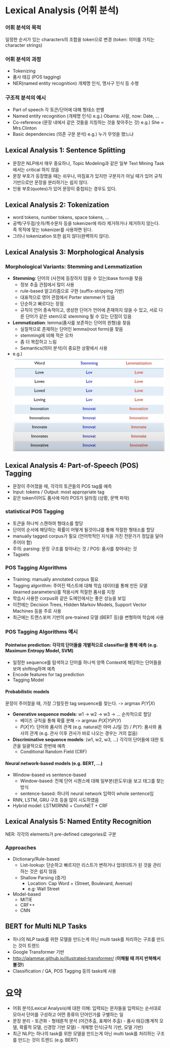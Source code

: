 # Lexical Analysis (어휘 분석)
### 어휘 분석의 목적
  일정한 순서가 있는 characters의 조합을 token으로 변경 (token: 의미를 가지는 character strings)
### 어휘 분석의 과정
- Tokenizing
- 품사 태깅 (POS tagging)
- NER(named entity recognition) 개체명 인식, 명사구 인식 등 수행
### 구조적 분석의 예시
- Part of speech
  각 토큰/단어에 대해 형태소 판별
- Named entity recognition (개체명 인식)
  e.g.) Obama: 사람, now: Date, ...
- Co-reference (문장 내에서 같은 것들을 지칭하는 것을 찾아주는 것)
  e.g.) She = Mrs.Clinton 
- Basic dependencies (의존 구문 분석)
  e.g.) 누가 무엇을 했느냐
## Lexical Analysis 1: Sentence Splitting
- 문장은 NLP에서 매우 중요하나, Topic Modeling과 같은 일부 Text Mining Task에서는  critical 하지 않음
- 문장 부호가 등장했을 때는 쉬우나, 마침표가 있지만 구분자가 아닐 때가 있어 규칙 기반으로만 문장을 분리하기는 쉽지 않다.
- 인용 부호(quotes)가 있어 문장이 중첩되는 경우도 있다.
## Lexical Analysis 2: Tokenization
- word tokens, number tokens, space tokens, ...
- 공백/구두점/숫자/특수문자 등을 tokenizer에 따라 제거하거나 제거하지 않는다. 즉 목적에 맞는 tokenizer를 사용하면 된다.
- 그러나 tokenization 또한 쉽지 않다(완벽하지 않다).
## Lexical Analysis 3: Morphological Analysis
### Morphological Variants: Stemming and Lemmatization
- **Stemming**: 단어의 (사전에 등장하지 않을 수 있는)base form을 찾음
	- 정보 추출 관점에서 많이 사용
	- rule-based 알고리즘으로 구현 (suffix-stripping 기반)
	- 대표적으로 영어 관점에서 Porter stemmer가 있음
	- 단순하고 빠르다는 장점
	- 규칙이 언어 종속적이고, 생성한 단어가 언어에 존재하지 않을 수 있고, 서로 다른 단어가 같은 stem으로 stemming 될 수 있는 단점이 있음
- **Lemmatization**: lemma(품사를 보존하는 단어의 원형)을 찾음
	- 실질적으로 존재하는 단어인 lemma(root form)을 찾음
	- stemming에 비해 적은 오차
	- 좀 더 복잡하고 느림
	- Semantics(의미 분석)이 중요한 상황에서 사용
- e.g.) 
  ![stemming_lemmatization.png](./imgs/stemming_lemmatization.png)
## Lexical Analysis 4: Part-of-Speech (POS) Tagging
- 문장이 주어졌을 때, 각각의 토큰들의 POS tag를 예측
- Input: tokens / Output: most appropriate tag
- 같은 token이어도 품사에 따라 POS가 달라짐 (상황, 문맥 파악)
### statistical POS Tagging
- 토큰을 하나씩 스캔하여 형태소를 할당
- 단어의 순서에 해당하는 확률이 어떻게 될것이냐를 통해 적절한 형태소를 할당
- manually tagged corpus가 필요 (언어학적인 지식을 가진 전문가가 정답을 달아주어야 함)
- 주의: parsing: 문장 구조를 찾아내는 것 / POS: 품사를 찾아내는 것
- Tagsets
### POS Tagging Algorithms
- Training: manually annotated corpus 필요
- Tagging algorithm: 주어진 텍스트에 대해 학습 데이터를 통해 만든 모델(learned parameters)를 적용시켜 적절한 품사를 지정
- 학습시 사용한 corpus와 같은 도메인에서는 좋은 성능을 보임
- 이전에는 Decision Trees, Hidden Markov Models, Support Vector Machines 등을 주로 사용
- 최근에는 트랜스포머 기반의 pre-trained 모델 (BERT 등)을 변형하여 학습에 사용
### POS Tagging Algorithms 예시
#### Pointwise prediction: 각각의 단어들을 개별적으로 classifier을 통해 예측 (e.g. **Maximum Entropy Model**, SVM)
- 일정한 sequence를 탐색하고 단어를 하나씩 양쪽 Context에 해당하는 단어들을 보며 shifting하며 예측
- Encode features for tag prediction
- Tagging Model
#### Probabilistic models
문장이 주어졌을 때, 가장 그럴듯한 tag sequence를 찾는다. -> argmax $P(Y|X)$
- **Generative sequence models**: w1 -> w2 -> w3 -> ... 순차적으로 할당
	- 베이즈 규칙을 통해 확률 분해 -> argmax $P(X|Y)P(Y)$
	- $P(X|Y)$: 단어와 품사의 관계 (e.g. natural은 아마 JJ일 것) / $P(Y)$: 품사와 품사의 관계 (e.g. 관사 이후 관사가 바로 나오는 경우는 거의 없음)
- **Discriminative sequence models**: (w1, w2, w3, ...) 각각의 단어들에 대한 토큰을 일괄적으로 한번에 예측
	- Conditional Random Field (CRF)
####  Neural network-based models (e.g. BERT, ...)
- Window-based vs sentence-based
	- Window-based: 전체 단어 시퀀스에 대해 일부분(윈도우)을 보고 태그를 찾는 방식
	- sentence-based: 하나의 neural network 입력이 whole sentence임
- RNN, LSTM, GRU 구조 등을 많이 시도하였음
- Hybrid model: LSTM(RNN) + ConvNET + CRF

## Lexical Analysis 5: Named Entity Recognition
NER: 각각의 elements가 pre-defined categories로 구분
### Approaches 
- Dictionary/Rule-based
	- List-lookup: 단순하고 빠르지만 리스트가 변하거나 업데이트가 된 것을 관리하는 것은 쉽지 않음
	- Shallow Parsing (증거)
		- Location: Cap Word + {Street, Boulevard, Avenue}
		- e.g: Wall Street
- Model-based
	- MITIE
	- CRF++
	- CNN

## BERT for Multi NLP Tasks
- 하나의 NLP task를 위한 모델을 만드는게 아닌 multi task를 처리하는 구조를 만드는 것이 트렌드
- Google Transformer 기반
- http://jalammar.github.io/illustrated-transformer/ (**이해될 때 까지 반복해서 볼것!**)
- Classification / QA, POS Tagging 등의 tasks에 사용 

# 요약
- 어휘 분석(Lexical Analysis)에 대한 이해: 입력되는 문자들을 입력되는 순서대로 모아서 단어를 구성하고 어떤 종류의 단어인가를 구별하는 일  
- 문장 분리 - 토큰화 - 형태론적 분석 (어간추출, 표제어 추출) - 품사 태깅(통계적 모델, 확률적 모델, 신경망 기반 모델) - 개체명 인식(규칙 기반, 모델 기반)
- 최근 NLP는 하나의 task를 위한 모델을 만드는게 아닌 multi task를 처리하는 구조를 만드는 것이 트렌드 (e.g. BERT)